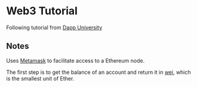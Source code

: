 # Web3 Tutorial

Following tutorial from [Dapp University](https://www.dappuniversity.com/articles/web3-js-intro)

## Notes

Uses [Metamask](https://developer.metamask.io) to facilitate access to a Ethereum node.

The first step is to get the balance of an account and return it in [wei](https://www.investopedia.com/terms/w/wei.asp), which is the smallest unit of Ether.
